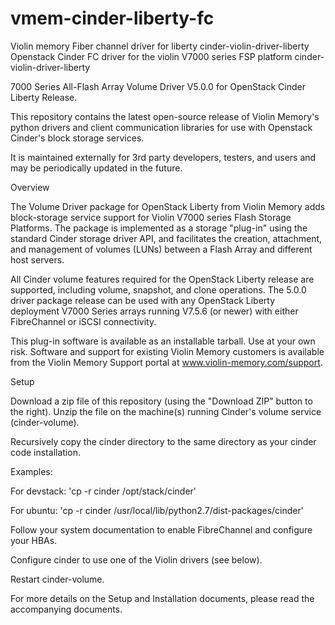 # vmem-cinder-liberty-fc
Violin memory Fiber channel driver for liberty
cinder-violin-driver-liberty
Openstack Cinder FC driver for the violin V7000 series FSP platform cinder-violin-driver-liberty

7000 Series All-Flash Array Volume Driver V5.0.0 for OpenStack Cinder Liberty Release.

This repository contains the latest open-source release of Violin Memory's python drivers and client communication libraries for use with Openstack Cinder's block storage services.

It is maintained externally for 3rd party developers, testers, and users and may be periodically updated in the future.

Overview

The Volume Driver package for OpenStack Liberty from Violin Memory adds block-storage service support for Violin V7000 series Flash Storage Platforms. The package is implemented as a storage "plug-in" using the standard Cinder storage driver API, and facilitates the creation, attachment, and management of volumes (LUNs) between a Flash Array and different host servers.

All Cinder volume features required for the OpenStack Liberty release are supported, including volume, snapshot, and clone operations. The 5.0.0 driver package release can be used with any OpenStack Liberty deployment V7000 Series arrays running V7.5.6 (or newer) with either FibreChannel or iSCSI connectivity.

This plug-in software is available as an installable tarball. Use at your own risk. Software and support for existing Violin Memory customers is available from the Violin Memory Support portal at www.violin-memory.com/support.

Setup

Download a zip file of this repository (using the "Download ZIP" button to the right). Unzip the file on the machine(s) running Cinder's volume service (cinder-volume).

Recursively copy the cinder directory to the same directory as your cinder code installation.

Examples:

For devstack: 'cp -r cinder /opt/stack/cinder'

For ubuntu: 'cp -r cinder /usr/local/lib/python2.7/dist-packages/cinder'

Follow your system documentation to enable FibreChannel and configure your HBAs.

Configure cinder to use one of the Violin drivers (see below).

Restart cinder-volume.

For more details on the Setup and Installation documents, please read the accompanying documents.
